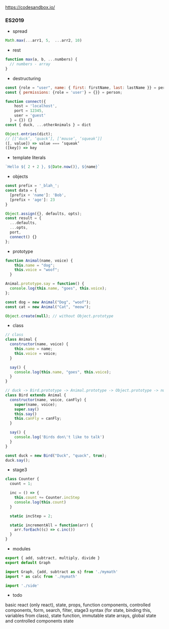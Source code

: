 https://codesandbox.io/


### ES2019
- spread
``` js
Math.max(...arr1, 5,  ...arr2, 10)
```

- rest
``` js
function max(a, b, ...numbers) {
  // numbers - array
}
```


- destructuring
``` js
const {role = "user", name: { first: firstName, last: lastName }} = person
const { permissions: {role = 'user'} = {}} = person;

function connect({
    host = 'localhost',
    port = 12345,
    user = 'guest'
  } = {}) {}
const { duck, ...otherAnimals } = dict

Object.entries(dict);
// [[‘duck’, ‘quack’], [‘mouse’, ‘squeak’]]
([, value]) => value === ‘squeak’
([key]) => key
```

- template literals
``` js
`Hello ${ 2 + 2 }, ${Date.now()}, ${name}`
```

- objects
``` js
const prefix = '_blah_';
const data = {
  [prefix + 'name']: 'Bob',
  [prefix + 'age']: 23
}

Object.assign({}, defaults, opts);
const result = { 
  ...defaults, 
  ...opts, 
  port,
  connect() {}
};
```

- prototype
``` js
function Animal(name, voice) {
    this.name = "dog";
    this.voice = "woof";
  }

Animal.prototype.say = function() {
  console.log(this.name, "goes", this.voice);
};

const dog = new Animal("Dog", "woof");
const cat = new Animal("Cat", "meow");

Object.create(null); // without Object.prototype
```

- class
``` js
// class
class Animal {
  constructor(name, voice) {
    this.name = name;
    this.voice = voice;
  }

  say() {
    console.log(this.name, "goes", this.voice);
  }
}

// duck -> Bird.prototype -> Animal.prototype -> Object.prototype -> null
class Bird extends Animal {
  constructor(name, voice, canFly) {
    super(name, voice);
    super.say()
    this.say()
    this.canFly = canFly;
  }

  say() {
    console.log('Birds don\'t like to talk')
  }
}

const duck = new Bird("Duck", "quack", true);
duck.say();
```

- stage3
``` js
class Counter {
  count = 1;

  inc = () => {
    this.count += Counter.incStep
    console.log(this.count)
  }

  static incStep = 2;

  static incrementAll = function(arr) {
    arr.forEach((c) => c.inc())
  }
}
```

- modules
``` js
export { add, subtract, multiply, divide }
export default Graph

import Graph, {add, subtract as s} from './mymath'
import * as calc from './mymath'

import './side'
```

- todo

basic react (only react), state, props, function components, controlled components, form, search, filter, stage3 syntax (for state, binding this, variables from class), state function, immutable state arrays, global state and controlled components state 